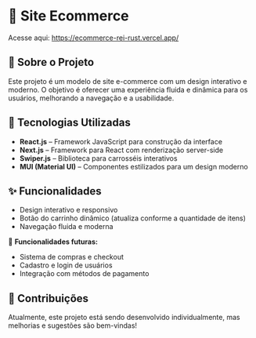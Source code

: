 # 🛒 Site Ecommerce  

Acesse aqui: https://ecommerce-rei-rust.vercel.app/

## 📌 Sobre o Projeto  
Este projeto é um modelo de site e-commerce com um design interativo e moderno.
O objetivo é oferecer uma experiência fluida e dinâmica para os usuários, melhorando a navegação e a usabilidade.  

## 🚀 Tecnologias Utilizadas  
- **React.js** – Framework JavaScript para construção da interface  
- **Next.js** – Framework para React com renderização server-side  
- **Swiper.js** – Biblioteca para carrosséis interativos  
- **MUI (Material UI)** – Componentes estilizados para um design moderno  

## ✨ Funcionalidades  
- Design interativo e responsivo  
- Botão do carrinho dinâmico (atualiza conforme a quantidade de itens)  
- Navegação fluida e moderna  

📌 **Funcionalidades futuras:**  
- Sistema de compras e checkout  
- Cadastro e login de usuários  
- Integração com métodos de pagamento  

## 📌 Contribuições  
Atualmente, este projeto está sendo desenvolvido individualmente, mas melhorias e sugestões são bem-vindas!  
